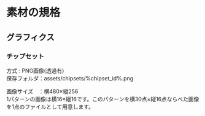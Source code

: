 # 素材の規格

## グラフィクス

### チップセット
方式 : PNG画像(透過有)  
保存フォルダ：assets/chipsets/%chipset_id%.png  

画像サイズ　：横480×縦256  
1パターンの画像は横16×縦16です。このパターンを横30点×縦16点ならべた画像を1点のファイルとして用意します。